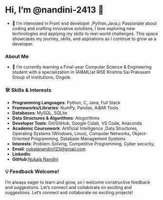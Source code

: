 # Hi, I’m @nandini-2413 👋
- 👀 I’m interested in Front end developer ,Python,Java,c Passionate about coding and crafting innovative solutions, I love exploring new technologies and applying my skills to real-world challenges. This space showcases my journey, skills, and aspirations as I continue to grow as a developer.
### About Me  
- 🌱 I’m currently learning a Final-year Computer Science & Engineering student with a specialization in (AI&ML)at RISE Krishna Sai Prakasam Group of Institutions, Ongole.
### 🛠 Skills & Interests 
- **Programming Languages**: Python, C, Java, Full Stack  
- **Frameworks/Libraries**: NumPy, Pandas, Ai&Ml Tools 
- **Databases**: MySQL, SQLite  
- **Data Structures & Algorithms**: Alogorithms 
- **Developer Tools**: Git/GitHub, Google Colab, VS Code, Anaconda  
- **Academic Coursework**: Artificial Intelligence ,Data Structures, Operating Systems (Windows, Linux), Computer Networks, Object-Oriented Programming, Database Management Systems  
- **Interests**: Problem-Solving, Competitive Programming, Cyber security,
-  **Email**: nukalanandini123@gmail.com
- **LinkedIn**:
- **GitHub**:[Nukala Nandini](https://github.com/nandhini-2413)
### 💡 Feedback Welcome!  
I’m always eager to learn and grow, so I welcome constructive feedback and suggestions. Let’s connect and collaborate on exciting and suggestions. Let’s connect and collaborate on exciting projects!

<!---
nandhini-2413/nandhini-2413 is a ✨ special ✨ repository because its `README.md` (this file) appears on your GitHub profile.
You can click the Preview link to take a look at your changes.
--->
